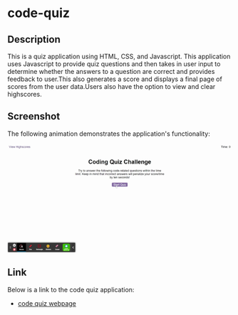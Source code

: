 # code-quiz

## Description
This is a quiz application using HTML, CSS, and Javascript. This application uses Javascript to provide quiz questions and then takes in user input to determine whether the answers to a question are correct and provides feedback to user.This also generates a score and displays a final page of scores from the user data.Users also have the option to view and clear highscores.

## Screenshot
The following animation demonstrates the application's functionality:

![The code quiz webpage includes the quiz instructions and the start quiz button.It plays different sounds depending on whether an answer is correct or not and at the end of the quiz,it tells  the user the final score and stores the scores and user initials in the view highscore page](/assets/images/Coding%20Quiz.gif)

## Link
Below is a link to the code quiz application:

* [code quiz webpage](https://aobiaderi.github.io/code-quiz/)

